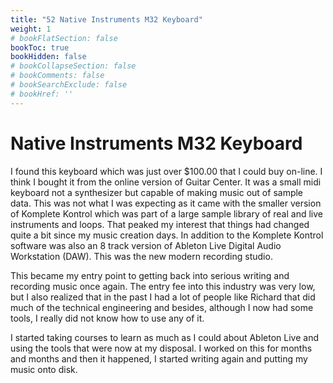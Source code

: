 ```yaml
---
title: "52 Native Instruments M32 Keyboard"
weight: 1
# bookFlatSection: false
bookToc: true
bookHidden: false
# bookCollapseSection: false
# bookComments: false
# bookSearchExclude: false
# bookHref: ''
---
```

# Native Instruments M32 Keyboard
I found this keyboard which was just over $100.00 that I could buy on-line. I think I bought it from the online version of Guitar Center. It was a small midi keyboard not a synthesizer but capable of making music out of sample data. This was not what I was expecting as it came with the smaller version of Komplete Kontrol which was part of a large sample library of real and live instruments and loops. That peaked my interest that things had changed quite a bit since my music creation days. In addition to the Komplete Kontrol software was also an 8 track version of Ableton Live Digital Audio Workstation (DAW). This was the new modern recording studio.

This became my entry point to getting back into serious writing and recording music once again. The entry fee into this industry was very low, but I also realized that in the past I had a lot of people like Richard that did much of the technical engineering and besides, although I now had some tools, I really did not know how to use any of it.

I started taking courses to learn as much as I could about Ableton Live and using the tools that were now at my disposal. I worked on this for months and months and then it happened, I started writing again and putting my music onto disk.